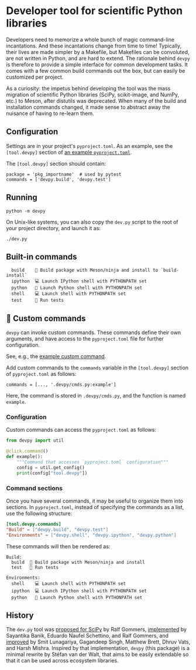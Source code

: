 # Developer tool for scientific Python libraries

Developers need to memorize a whole bunch of magic command-line incantations.
And these incantations change from time to time!
Typically, their lives are made simpler by a Makefile, but Makefiles can be convoluted, are not written in Python, and are hard to extend.
The rationale behind `devpy` is therefore to provide a simple interface for common development tasks.
It comes with a few common build commands out the box, but can easily be customized per project.

As a curiosity: the impetus behind developing the tool was the mass migration of scientific Python libraries (SciPy, scikit-image, and NumPy, etc.) to Meson, after distutils was deprecated.
When many of the build and installation commands changed, it made sense to abstract away the nuisance of having to re-learn them.

## Configuration

Settings are in your project's `pyproject.toml`.
As an example, see the `[tool.devpy]` section of [an example `pyproject.toml`](https://github.com/scientific-python/devpy/blob/main/example_pkg/pyproject.toml).

The `[tool.devpy]` section should contain:

```
package = 'pkg_importname'  # used by pytest
commands = ['devpy.build', 'devpy.test']
```

## Running

```
python -m devpy
```

On Unix-like systems, you can also copy the `dev.py` script to the root of your project directory, and launch it as:

```
./dev.py
```

## Built-in commands

```
  build    🔧 Build package with Meson/ninja and install to `build-install`
  ipython  💻 Launch IPython shell with PYTHONPATH set
  python   🐍 Launch Python shell with PYTHONPATH set
  shell    💻 Launch shell with PYTHONPATH set
  test     🔧 Run tests
```

## 🧪 Custom commands

`devpy` can invoke custom commands. These commands define their own arguments, and have access to the `pyproject.toml` file for further configuration.

See, e.g., the [example custom command](https://github.com/scientific-python/devpy/blob/main/example_pkg/.devpy/cmds.py).

Add custom commands to the `commands` variable in the `[tool.devpy]` section of `pyproject.toml` as follows:

```
commands = [..., '.devpy/cmds.py:example']
```

Here, the command is stored in `.devpy/cmds.py`, and the function
is named `example`.

### Configuration

Custom commands can access the `pyproject.toml` as follows:

```python
from devpy import util

@click.command()
def example():
    """Command that accesses `pyproject.toml` configuration"""
    config = util.get_config()
    print(config["tool.devpy"])
```

### Command sections

Once you have several commands, it may be useful to organize them into sections.
In `pyproject.toml`, instead of specifying the commands as a list, use the following structure:

```toml
[tool.devpy.commands]
"Build" = ["devpy.build", "devpy.test"]
"Environments" = ["devpy.shell", "devpy.ipython", "devpy.python"]
```

These commands will then be rendered as:

```
Build:
  build  🔧 Build package with Meson/ninja and install
  test   🔧 Run tests

Environments:
  shell    💻 Launch shell with PYTHONPATH set
  ipython  💻 Launch IPython shell with PYTHONPATH set
  python   🐍 Launch Python shell with PYTHONPATH set
```

## History

The `dev.py` tool was [proposed for SciPy](https://github.com/scipy/scipy/issues/15489) by Ralf Gommers, [implemented](https://github.com/scipy/scipy/pull/15959) by Sayantika Banik, Eduardo Naufel Schettino, and Ralf Gommers, and [improved](https://github.com/scipy/scipy/commit/8704c0025539bd97473da8b84c8f0735c31ff6e2) by Smit Lunagariya, Gagandeep Singh, Matthew Brett, Dhruv Vats, and Harsh Mishra.
Inspired by that implementation, `devpy` (this package) is a minimal rewrite by Stéfan van der Walt, that aims to be easily extendable so that it can be used across ecosystem libraries.
